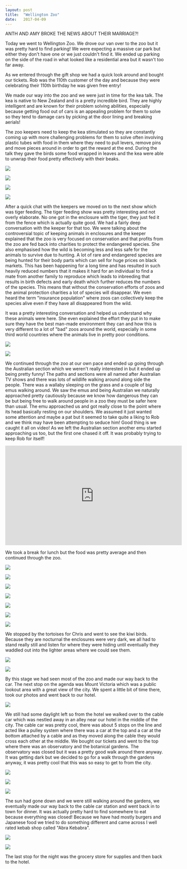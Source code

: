 ```yaml
---
layout: post
title:  "Wellington Zoo"
date:   2017-04-09
---
```


ANTH AND AMY BROKE THE NEWS ABOUT THEIR MARRIAGE?!

Today we went to Wellington Zoo. We drove our van over to the zoo but it was
pretty hard to find parking! We were expecting a massive car park but either
they don't have one or we just couldn't find it. We ended up parking on the side
of the road in what looked like a residential area but it wasn't too far away.

As we entered through the gift shop we had a quick look around and bought our
tickets. Rob was the 110th customer of the day and because they were celebrating
their 110th birthday he was given free entry!

We made our way into the zoo and we were just in time for the kea talk. The kea
is native to New Zealand and is a pretty incredible bird. They are highly
intelligent and are known for their problem solving abilities, especially
because getting food out of cars is an appealing problem for them to solve so
they tend to damage cars by picking at the door lining and breaking aerials!

The zoo keepers need to keep the kea stimulated so they are constantly coming up
with more challenging problems for them to solve often involving plastic tubes
with food in them where they need to pull levers, remove pins and move pieces
around in order to get the reward at the end. During the talk they gave the
birds some food wrapped in leaves and the kea were able to unwrap their food
pretty effectively with their beaks.

<a href='https://photos.google.com/share/AF1QipMoTDSv6lJPf8bDylAdtQm1VvmLDFLlur9SfcWQJwUSpPHVK9FbVvXnvUWz7jpP8Q?key=VER1TnhnR3FoTmNQbzVFRG9kcVZsNGlBcHprV2hR&source=ctrlq.org'><img src='https://lh3.googleusercontent.com/daS7rrXudkxdlcPm1FdhksPTAurlgai5vCkVc6Y24ToeZOhUB5q9IODC0l6g8DW2jyXW4VAa3_6b2e8ze8-eWIAHzYyI7EOibqwAEHPajf5EbE9KQ3dTeJwY0Rk1XOU5Vhqn9g' /></a>

<a href='https://photos.google.com/share/AF1QipOTT54lAZ6Ltuqb4kUBA6srsQToPHaV0A_UXpUqWCrRM9dHQGBCeBTP6RAWiS4dmA?key=M1JQRThxeHZ6c3B6RDRwcm5HSzktamhqWHBpQ2hB&source=ctrlq.org'><img src='https://lh3.googleusercontent.com/E-U-SLzSKKtkdN5enS6cjS_Mz2566wRgFJl4NkPWu7UJplMoOzmjGkoA6qIpTkfXH7GgdNgp52BYCYeDDV4yiU6E5fZ2Yd0UE266Cn2lO-dKP77HaWshOIxxTyegrfLM8PQOZQ' /></a>

<a href='https://photos.google.com/share/AF1QipPksR7W7-B4QllsYe_yDuhY1g7AWYAU-mEgWVom38WLX-_J-QxjOluZ1GX04RHQ3A?key=RlF2RXZCRUxXa29VQ1RaWldSdVNreHhlYkFqOW53&source=ctrlq.org'><img src='https://lh3.googleusercontent.com/0jNaywWusIRHAMRohUYJPO09kk66h3H27WLkbQBs2DIdWM2JhPZ6jQqqZFZoYvc7e1IrrHUL_adk-CMluxcohc1Ttho2NChBazw7NJCtuJuF3dbj8IdlwA0FjzLbSLoz6BN5fA' /></a>

<a href='https://photos.google.com/share/AF1QipMzVtfe-D2W9hg50596_V2Lx9GFaoWd2DdzEJOUZAb37ggQ5QeLWp7R3TYAt8ljCg?key=anptZUdSTXZkTVBNbjY0Q0lyWG1BVmFRSXB3cUJ3&source=ctrlq.org'><img src='https://lh3.googleusercontent.com/cLi65f20ZofoOCGnMV21sFE7EyUyYLv2uD9YwBvf5XMyZZinWoqP2n6_zmRx4poxUrRKyY_8MDGQ1CFzxt6OHHjGs-o4-GtT8LB0IaI91m92GkZZZXmpSz2MZNTSjf1Lnhi3pA' /></a>

After a quick chat with the keepers we moved on to the next show which was tiger
feeding. The tiger feeding show was pretty interesting and not overly elaborate.
No one got in the enclosure with the tiger, they just fed it from the fence
which is actually quite good. We had a fairly deep conversation with the keeper
for that too. We were talking about the controversial topic of keeping animals
in enclosures and the keeper explained that the zoo is very focused on
conservation and that profits from the zoo are fed back into charities to
protect the endangered species. She also emphasised how the wild is becoming
less and less safe for the animals to survive due to hunting. A lot of rare and
endangered species are being hunted for their body parts which can sell for huge
prices on black markets. This has been happening for a long time and has
resulted in such heavily reduced numbers that it makes it hard for an individual
to find a mate from another family to reproduce which leads to inbreeding that
results in birth defects and early death which further reduces the numbers of
the species. This means that without the conservation efforts of zoos and the
animal protection charities a lot of species will disappear. We even heard the
term "insurance population" where zoos can collectively keep the species alive
even if they have all disappeared from the wild.

It was a pretty interesting conversation and helped us understand why these
animals were here. She even explained the effort they put in to make sure they
have the best man-made environment they can and how this is very different to a
lot of "bad" zoos around the world, especially in some third world countries
where the animals live in pretty poor conditions.

<a href='https://photos.google.com/share/AF1QipMB74kB34UcBs4tRdOmqTZI7DcO3Jt_xJj5ym4ptrboivEFL2SeB3vmxPlY-YQXzg?key=MTBpdVB5bjhKc0ZlUVZDUWRzSklGby1xYlRjLVln&source=ctrlq.org'><img src='https://lh3.googleusercontent.com/UVpI2-vqzJ5e9rdT1G15qk3DEg9tbgKWG03Bn3gwJaFo_qR39PkJLkaAbDlXQ27HsZMTAaZnGzpR9qgvU_OXK6c5HWWI2njH4tG2T45ihBd-LZg_oUn-lvnNevsyMdHisGcZzw' /></a>

<a href='https://photos.google.com/share/AF1QipOFBmzu3M6pGiMfzss245EgzEbXRApZp2DpQQC77_TpQFJ7LaYtw3DiwLGEscEW5A?key=Q0lJdDQzbFpsZWNCUnlxYzF2QmJmVXhCT2I3U0pB&source=ctrlq.org'><img src='https://lh3.googleusercontent.com/iAmkxgH8JoRxUAKckpJQRh_ALUytJNEHXTZ5rmiLbasWWF9FdamNg9VIw7CyYOr2FPFAUDoOOTwfzphITAWMwD7y56jD_Ei3167ytmSQlrF_NwNfNjA1lHD75b_r6JCS64dvUg' /></a>

We continued through the zoo at our own pace and ended up going through the
Australian section which we weren't really interested in but it ended up being
pretty funny! The paths and sections were all named after Australian TV shows
and there was lots of wildlife walking around along side the people. There was a
wallaby sleeping on the grass and a couple of big emus walking around. We saw
the emus and being Australian we naturally approached pretty cautiously
because we know how dangerous they can be but being free to walk around people
in a zoo they must be safer here than usual. The emu approached us and got
really close to the point where its head basically resting on our shoulders. We
assumed it just wanted some attention and maybe a pat but it seemed to take
quite a liking to Rob and we think may have been attempting to seduce him! Good
thing is we caught it all on video! As we left the Australian section another
emu started approaching us too, but the first one chased it off. It was probably
trying to keep Rob for itself!

<iframe class="youtube-video" width="560" height="315" src="https://www.youtube.com/embed/83cfdiAD6TE" frameborder="0" allowfullscreen></iframe>

We took a break for lunch but the food was pretty average and then continued
through the zoo.

<a href='https://photos.google.com/share/AF1QipMuFdB5sTeePmhArZq4Ig8UbDYEB2TClgR9Uxo0UhU3AItD1eDgXYHAkkVkNsGoiA?key=Y011eVlxdUlqOWFpa3pta24wcmMwMHc1S1lCdUdR&source=ctrlq.org'><img src='https://lh3.googleusercontent.com/U1MTbyFUf-14UXrtvAPmQyykCltq42PW6A1L7aXnZ__6KHj5BNA2mtW9gNBjXJRLDe7Y-67FDiqNS9Rzg_W5OgNKoqnD-IyOixNcoNmtXxbDZr-dnXKmvjkv3c_V5e-_-VVKow' /></a>

<a href='https://photos.google.com/share/AF1QipODnC9ir68InFqMYylXewehJU7-oKvkUahVKnaPCggLWulF86xTDiRQpxTVed1x8Q?key=T2Q2UHktWWFzd2d6aE1sOC1RbGVqbXJVa0tLQnN3&source=ctrlq.org'><img src='https://lh3.googleusercontent.com/btgZSX0QJyHmSjJOZNazl0bgKV2iDVxPMZEaLY6qNL8jHwUAo9EOFP8GS_X-AOnP2-gcBK5-Y85vUCE_UAApiruxeSWQC3aT_jlPzTisG-1BuLL39utN-IajD6FtkAsTup7GIg' /></a>

<a href='https://photos.google.com/share/AF1QipOhXBUh6yGadGY-JVDNyYrJVEvKXvFLEmitq5uUETqLGOGgGtl5I0d1OYTsGAkvFQ?key=UE5oam9NaURCZFl1bllSWUtUQm9sNXRGd1NBak5R&source=ctrlq.org'><img src='https://lh3.googleusercontent.com/e15cQFC1M1dca1PxwLMsou0mdFFb9AEVaOLNRmNKoby-0WwME5172E3CyiCzRRLxTryoV07WmRx7uAcGmBXq65dX5lnvWXcHUxTToerLCyhX9Ru9WoILev-7M2hOemMR-JavwA' /></a>

<a href='https://photos.google.com/share/AF1QipPIt0azA4K-GT16vOWKTIVp0gJMZ8wWtdDw4KnBZNs-uRsRosu3jOFmCbZxZnK9MQ?key=cUh6Y2dpc2JMZG1USXIzQkNvbFpwQXY4dFhLNXRB&source=ctrlq.org'><img src='https://lh3.googleusercontent.com/rB8DY-XzrIT_7WnxD341YiLW3l7UHqAu7OVutOghkt6qWrd6EJHGi1ZIVuSEgMOKxejR_WBl0Mnb7Adks2PbEI8fTvw2bmFCMtnfqMQOw38y8USmKiXzeYHXZoJRRpiRuzR9XA' /></a>

<a href='https://photos.google.com/share/AF1QipOvd3WQaKfqRw_HAA5Wu5GbaB87zBc0I8qQG6IEyAssJi7-NTQ1aKoCVvXdIe5Pkg?key=Q1JyVkZOeGVEUThxWURLbHhwelNxXzR0ZkZWRENB&source=ctrlq.org'><img src='https://lh3.googleusercontent.com/_E3-PRoxVXfQm-ccHok2O7aUzinRf7RgCgNogE6dNiZ2FCZY8VNIeJnqe3AfA3OEPl3PVQB7HPyC6NxEdLfcf7RgudOpA6Znl-Qwy-8nexPTi9iFHiQgIpatIcNQC6tEdkBY_Q' /></a>

<a href='https://photos.google.com/share/AF1QipMQKv8wkHpWghwX1Qx--kD3SbgS6neDRznBCgcQcIQXC7T7PHpibuEnHX_9t9lSnQ?key=aVJpRko0aHlVWHFBNlh3VjdzMTFpZ0k0NW0zQXFn&source=ctrlq.org'><img src='https://lh3.googleusercontent.com/SyoUO2F4k2qGQ0d59vLYqP1y_nXqmmkHko3-D2UiZiYBZKa9AO5IBB-jf8cGURek3gShjXF0LMwuD7DzhMrd1EqgFA_DRfUlRlBN34LngMdeFO3wcYKLHfmUWI-47CukhY7EJQ' /></a>

<a href='https://photos.google.com/share/AF1QipM_mkg_O0jMPlLjKpicpLvDTPdnNqB4FBQ0dAQ8VZjaPzxJ6k3QhbMjxYMjtArtNw?key=QWN6Q1lSVEV0TzhSbmVXNzFIQXd2YkhvbVJfcGVB&source=ctrlq.org'><img src='https://lh3.googleusercontent.com/nG0nZ_naE2_rKPP_14JBgSiCMTsFAkIgvyH6X7k_UYqPnmTY1Pea8KENgB_bDpbfeA18MUrhcdxFdduGwu_xgwObUJXMD02KOFfqR0Ub0WDEUGctwyJlas5VEwewmnNmYV4m2Q' /></a>

We stopped by the tortoises for Chris and went to see the kiwi
birds. Because they are nocturnal the enclosures were very dark, we all had to
stand really still and listen for where they were hiding until eventually they
waddled out into the lighter areas where we could see them.

<a href='https://photos.google.com/share/AF1QipNBH_w06AAqDJb5-3zpxz2ah4uNL3vbEuoThXkX-2vNi6HYB7gOmywx54c7kvXhBw?key=aFFfZ19QYjJOLW5GVVVPWjVQRmFhdjhDNjRRb2FR&source=ctrlq.org'><img src='https://lh3.googleusercontent.com/CSFH4bUZtYEWM4E4iSjdq9_0JUEbtZtdngaJb8eJp39Dk3hAl-8VjF_utF6C8WXET1ooynUtOn2vxUxzcxHtYNVb_ION_wUHahhSBj6TX0vmnDQHMrpIkVxfBiArGwMzf47LqQ' /></a>

<a href='https://photos.google.com/share/AF1QipOreewz3XBYtSFWB6Nxi5LR-7pwcHcUVsJ7wQthGj6aGANp3GmCim5xx7bdmCH4kQ?key=dTFMOTFBZHNKamZfcHFsc0JsS0pSRThtbG4wNWNn&source=ctrlq.org'><img src='https://lh3.googleusercontent.com/KoBxB1k60aIgJwqcpjOjpsX2PZmPDfaSurO37-vFvfj1dq9Dd1dC7RSxwbFKSeLbNxvOORRvKaHHtw0lU88X89r9wDT3BpOWBQF179RXiRE7T3k718yqAfwH9DK_XIlH97xqSA' /></a>

By this stage we had seen most of the zoo and made our way back to the car. The
next stop on the agenda was Mount Victoria which was a public lookout area with
a great view of the city. We spent a little bit of time there, took our photos
and went back to our hotel.

<a href='https://photos.google.com/share/AF1QipMZgshlUgWGNb_csU7Y43YIcbvroll9qwiFHGKaroe5TBO2igDXfvOoNVyEHpgqrg?key=djJpa0ppdEVJTFBfcGd0YTlYSXBqSF9qMm13NkZn&source=ctrlq.org'><img src='https://lh3.googleusercontent.com/HmW6Kp6yQTtQO4WiBq3r9UVQO7-xGfqSrOzvIOzaPtJ_ToJ6yo5rCmp8KQpkc8NQwqS2XSJxxDq4U1ts6v5D5nUSWdWyoEi1c-o4GiUt6N7v8GNBMJSJ9RaNhy6-x3B-0bW7rQ' /></a>

We still had some daylight left so from the hotel we walked over to the cable
car which was nestled away in an alley near our hotel in the middle of the city.
The cable car was pretty cool, there was about 5 stops on the line and acted
like a pulley system where there was a car at the top and a car at the bottom
attached by a cable and as they moved along the cable they would cross each
other at the middle. We bought our tickets and went to the top where there was
an observatory and the botanical gardens. The observatory was closed but it was
a pretty good walk around there anyway. It was getting dark but we decided to go
for a walk through the gardens anyway, it was pretty cool that this was so easy
to get to from the city.

<a href='https://photos.google.com/share/AF1QipM6mGNpRI-vACWEdPX2obVMA5iINgwpeH52CaO8SOjNuxmNv1vDz7STUxPlMhVNfQ?key=MmIzWDZXODFUMzlyVmFVR2pVc3ZoMHc4SlVMcVBB&source=ctrlq.org'><img src='https://lh3.googleusercontent.com/BFsRTG6yIMqLQiTcIkWW-BTANsiT162XngeVLgSztPLWK82YDh1gQTkv_4U4SlGgPw-xbllCkxUIkWhKsd-lbSOfXFUKK97eMQTTFcTMQyVe8nUqKrqsTkeipdHzYThUBQQmww' /></a>

<a href='https://photos.google.com/share/AF1QipOD2GtFM83Psst53eaSg0imEUyTWlv_yZsmWc8FBfDCqpP5K0meemTOpE5G8Q2oPg?key=NlJyWmV6Y04tM2lLejBGcGY5dWUyeXZvSl94VTBn&source=ctrlq.org'><img src='https://lh3.googleusercontent.com/rt38yR_7P9IxOSND8LMh4NeI20uRKr1niGfWvNO65xChm82roF3xiesTAm1MXbLfb6ykMsORZ2qt8omisQKZ0nhYUd1lSS_hCw-FI_AW2Kd4CPdo9vWxd3wCVGnOmEpiYJNqxw' /></a>

<a href='https://photos.google.com/share/AF1QipM7_pm8niQ-cMYerig7feAzam5ksbxasmjzw_F5PRX4e3nVxjmaLCQ6ZOnfz6w6Fw?key=aFliRHhwdTFORTA4NlJrUlkydGR4X2psSG9HOE5R&source=ctrlq.org'><img src='https://lh3.googleusercontent.com/khHmG41u2tLS8UHsgxolZBX-2olusQrBYLuPeZqUpyU1rSNp97yoSgcwbvGiRtYakAQdFX28aQCS7lpKcgZTAz8cKsiGiIljxqeCMx9BDjoruWaFdN_kjB7i3R2OnC7rGq-EdQ' /></a>

The sun had gone down and we were still walking around the gardens, we
eventually made our way back to the cable car station and went back in to town
for dinner. It was actually pretty hard to find somewhere to eat because
everything was closed! Because we have had mostly burgers and Japanese food we
tried to do something different and came across I well rated kebab shop called
"Abra Kebabra".

<a href='https://photos.google.com/share/AF1QipM-Nc3g4bnfTAiXJCCGjvrl-18karkxXiH6GjQUCIgc5sczsdTjpzT0eOV-QCmT1g?key=YjhzQzZLUldjWTFxN29xQmI3MVBTVEl1Q1RSekFR&source=ctrlq.org'><img src='https://lh3.googleusercontent.com/TPCkj1q44uNfj2FrSYqZxYwk0xrFfvWuLsE8y-bGPF5oB2RW0BRK9auLjz-PDL4yuODTMXHSEBLl-UNYyPiIKrZ1-y415_8YWt1wMVtkUuI28eZOn_giLJyvXy43Zt8RcLW8lg' /></a>

<a href='https://photos.google.com/share/AF1QipME_R-RJj6aNefkcoFfkdesIr2U_1q3i8nJ0ifsSYmw5JZStfDlzYRlOICwhF0PXw?key=TmNTZ0RCRHZBLTlBbkVMbHNLUG9aSnFhNk52NWVR&source=ctrlq.org'><img src='https://lh3.googleusercontent.com/CGkem4UgVzTd22D0hGnnS6e-k0S4Kgg55s99-aLpyfYs-tODtqbmmZDWRsA0R1YWlr0u76OkYw5mVZ26oCEYs5589KdyJ7BK47Tg6F_8DHTKpcyWrDaZK6NP2GjsqXMvNqjLog' /></a>

The last stop for the night was the grocery store for supplies and then back to
the hotel.
